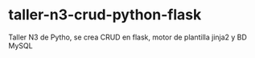 # taller-n3-crud-python-flask
Taller N3 de Pytho, se crea CRUD en flask, motor de plantilla jinja2 y BD MySQL
